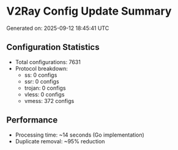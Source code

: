 # V2Ray Config Update Summary
Generated on: 2025-09-12 18:45:41 UTC

## Configuration Statistics
- Total configurations: 7631
- Protocol breakdown:
  - ss: 0 configs
  - ssr: 0 configs
  - trojan: 0 configs
  - vless: 0 configs
  - vmess: 372 configs

## Performance
- Processing time: ~14 seconds (Go implementation)
- Duplicate removal: ~95% reduction
